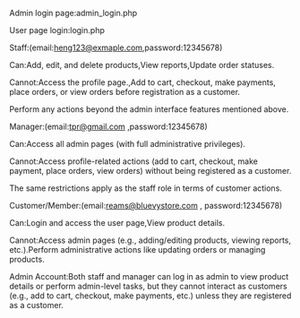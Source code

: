 Admin login page:admin_login.php

User page login:login.php

Staff:(email:heng123@exmaple.com,password:12345678)

Can:Add, edit, and delete products,View reports,Update order statuses.

Cannot:Access the profile page.,Add to cart, checkout, make payments, place orders, or view orders before registration as a customer.

Perform any actions beyond the admin interface features mentioned above.

Manager:(email:tpr@gmail.com ,password:12345678)

Can:Access all admin pages (with full administrative privileges).

Cannot:Access profile-related actions (add to cart, checkout, make payment, place orders, view orders) without being registered as a customer.

The same restrictions apply as the staff role in terms of customer actions.

Customer/Member:(email:reams@bluevystore.com , password:12345678)

Can:Login and access the user page,View product details.

Cannot:Access admin pages (e.g., adding/editing products, viewing reports, etc.).Perform administrative actions like updating orders or managing products.

Admin Account:Both staff and manager can log in as admin to view product details or perform admin-level tasks, but they cannot interact as customers (e.g., add to cart, checkout, make payments, etc.) unless they are registered as a customer.

